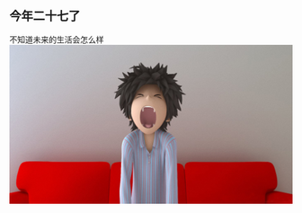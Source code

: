 [prop:title]: 我今年二十七八
[prop:date]: 2019年2月9日
[prop:tags]: life

## 今年二十七了<br>
不知道未来的生活会怎么样<br>
<img src='https://raw.githubusercontent.com/qq443672581/qq443672581.github.io/master/imgs/201902/二十七八岁.jpg' />
